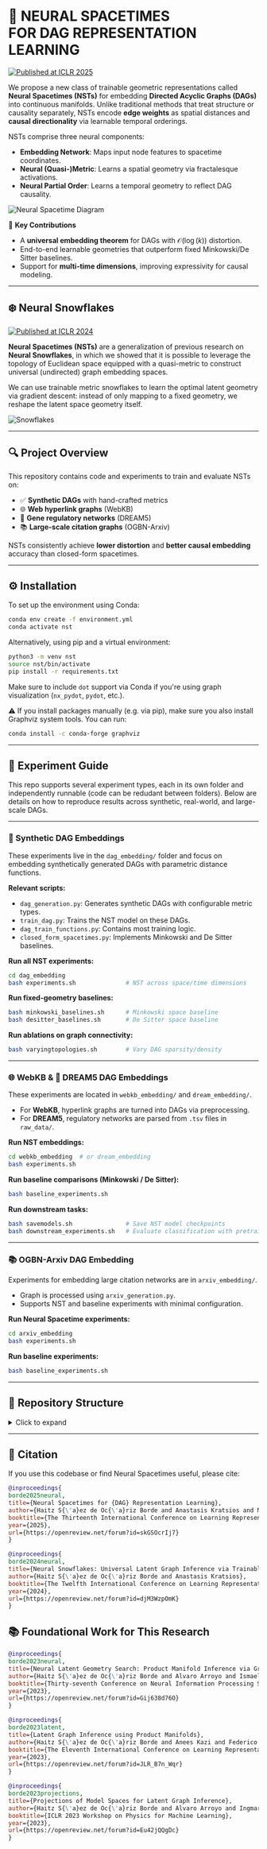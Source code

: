 # 🌌 NEURAL SPACETIMES <br> FOR DAG REPRESENTATION LEARNING

[![Published at ICLR 2025](https://img.shields.io/badge/ICLR%202025-Paper-red)](https://openreview.net/pdf?id=skGSOcrIj7)

We propose a new class of trainable geometric representations called **Neural Spacetimes (NSTs)** for embedding **Directed Acyclic Graphs (DAGs)** into continuous manifolds. Unlike traditional methods that treat structure or causality separately, NSTs encode **edge weights** as spatial distances and **causal directionality** via learnable temporal orderings.

NSTs comprise three neural components:
- **Embedding Network**: Maps input node features to spacetime coordinates.
- **Neural (Quasi-)Metric**: Learns a spatial geometry via fractalesque activations.
- **Neural Partial Order**: Learns a temporal geometry to reflect DAG causality.

![Neural Spacetime Diagram](assets/NSTdiagram.png)

📌 **Key Contributions**
- A **universal embedding theorem** for DAGs with $\mathcal{O}(\log(k))$ distortion.
- End-to-end learnable geometries that outperform fixed Minkowski/De Sitter baselines.
- Support for **multi-time dimensions**, improving expressivity for causal modeling.

---

## ❄️ Neural Snowflakes

[![Published at ICLR 2024](https://img.shields.io/badge/ICLR%202024-Paper-red)](https://arxiv.org/pdf/2310.15003)

**Neural Spacetimes (NSTs)** are a generalization of previous research on **Neural Snowflakes**, in which we showed that it is possible to leverage the topology of Euclidean space equipped with a quasi-metric to construct universal (undirected) graph embedding spaces.

We can use trainable metric snowflakes to learn the optimal latent geometry via gradient descent: instead of only mapping to a fixed geometry, we reshape the latent space geometry itself.

![Snowflakes](assets/vonkoch_and_snowflakes.png)

---

## 🔍 Project Overview

This repository contains code and experiments to train and evaluate NSTs on:

- ✅ **Synthetic DAGs** with hand-crafted metrics
- 🌐 **Web hyperlink graphs** (WebKB)
- 🧬 **Gene regulatory networks** (DREAM5)
- 📚 **Large-scale citation graphs** (OGBN-Arxiv)

NSTs consistently achieve **lower distortion** and **better causal embedding** accuracy than closed-form spacetimes.

---

## ⚙️ Installation

To set up the environment using Conda:

```bash
conda env create -f environment.yml
conda activate nst
```

Alternatively, using pip and a virtual environment:

```bash
python3 -m venv nst
source nst/bin/activate
pip install -r requirements.txt
```

Make sure to include `dot` support via Conda if you're using graph visualization (`nx_pydot`, `pydot`, etc.).

⚠️ If you install packages manually (e.g. via pip), make sure you also install Graphviz system tools. You can run:
```bash
conda install -c conda-forge graphviz
```

---

## 🧪 Experiment Guide

This repo supports several experiment types, each in its own folder and independently runnable (code can be redudant between folders). Below are details on how to reproduce results across synthetic, real-world, and large-scale DAGs.

---

### 🧬 Synthetic DAG Embeddings

These experiments live in the `dag_embedding/` folder and focus on embedding synthetically generated DAGs with parametric distance functions.

**Relevant scripts:**
- `dag_generation.py`: Generates synthetic DAGs with configurable metric types.
- `train_dag.py`: Trains the NST model on these DAGs.
- `dag_train_functions.py`: Contains most training logic.
- `closed_form_spacetimes.py`: Implements Minkowski and De Sitter baselines.

**Run all NST experiments:**
```bash
cd dag_embedding
bash experiments.sh              # NST across space/time dimensions
```

**Run fixed-geometry baselines:**
```bash
bash minkowski_baselines.sh      # Minkowski space baseline
bash desitter_baselines.sh       # De Sitter space baseline
```

**Run ablations on graph connectivity:**
```bash
bash varyingtopologies.sh        # Vary DAG sparsity/density
```

---

### 🌐 WebKB & 🧬 DREAM5 DAG Embeddings

These experiments are located in `webkb_embedding/` and `dream_embedding/`.

- For **WebKB**, hyperlink graphs are turned into DAGs via preprocessing.
- For **DREAM5**, regulatory networks are parsed from `.tsv` files in `raw_data/`.

**Run NST embeddings:**
```bash
cd webkb_embedding  # or dream_embedding
bash experiments.sh
```

**Run baseline comparisons (Minkowski / De Sitter):**
```bash
bash baseline_experiments.sh
```

**Run downstream tasks:**
```bash
bash savemodels.sh               # Save NST model checkpoints
bash downstream_experiments.sh   # Evaluate classification with pretrained embeddings
```

---

### 📚 OGBN-Arxiv DAG Embedding

Experiments for embedding large citation networks are in `arxiv_embedding/`.

- Graph is processed using `arxiv_generation.py`.
- Supports NST and baseline experiments with minimal configuration.

**Run Neural Spacetime experiments:**
```bash
cd arxiv_embedding
bash experiments.sh
```

**Run baseline experiments:**
```bash
bash baseline_experiments.sh
```

---

## 📁 Repository Structure

<details>
<summary>Click to expand</summary>

```
NeuralSpaceTimes/

├── arxiv_embedding/             # Embedding experiments for large-scale citation DAGs (OGBN-Arxiv)
│   ├── arxiv_generation.py              # Data processing and DAG construction
│   ├── baseline_experiments.sh          # Run baselines using fixed geometries
│   ├── baseline_train_functions.py      # Training routines for baseline models
│   ├── closed_form_spacetimes.py        # Minkowski and De Sitter space models
│   ├── experiments.sh                   # Launch NST training experiments
│   ├── layers.py                        # Neural network layer components
│   ├── neural_spacetime.py              # Core NST model implementation
│   ├── real_train_functions.py          # Training functions for real-world graphs
│   ├── train_real.py                    # NST training entrypoint
│   └── train_real_baseline.py           # Baseline training entrypoint

├── assets/
│   └── NSTdiagram.png
│   └── vonkoch_and_snowflakes.png

├── dag_embedding/               # Synthetic DAG generation and training
│   ├── closed_form_spacetimes.py        # Baseline manifold geometries
│   ├── dag_generation.py                # Graph generator with parametric metrics
│   ├── dag_train_functions.py           # Training logic for NSTs
│   ├── desitter_baselines.sh            # Run De Sitter baselines
│   ├── experiments.sh                   # Run NST experiments with various configs
│   ├── layers.py                        # Shared network components
│   ├── minkowski_baselines.sh           # Run Minkowski baselines
│   ├── neural_spacetime.py              # NST model for synthetic DAGs
│   ├── train_dag.py                     # Entry point for training NST on synthetic DAGs
│   └── varyingtopologies.sh             # Ablation on different DAG sparsity/connectivity

├── dream_embedding/             # Gene regulatory network (DREAM5) DAG experiments
│   ├── baseline_experiments.sh          # Run fixed-geometry baselines
│   ├── closed_form_spacetimes.py        # Minkowski and De Sitter baselines
│   ├── dream_graph_generation.py        # Parses raw data into DAG form
│   ├── dream_train_functions.py         # Training routines for DREAM5
│   ├── experiments.sh                   # Run NST training for gene graphs
│   ├── layers.py                        # Network architecture layers
│   ├── neural_spacetime.py              # NST implementation for DREAM5
│   ├── train_dream.py                   # Dream5 NST training entrypoint
│   └── raw_data/                        # Raw input files for graph construction
│       ├── DREAM5_NetworkInference_GoldStandard_Network1.tsv
│       ├── DREAM5_NetworkInference_GoldStandard_Network3.tsv
│       └── DREAM5_NetworkInference_GoldStandard_Network4.tsv

├── webkb_embedding/             # DAG embedding for WebKB hyperlink networks
│   ├── baseline_experiments.sh          # Run baselines (Minkowski, De Sitter)
│   ├── baseline_train_functions.py      # Baseline training utilities
│   ├── closed_form_spacetimes.py        # Closed-form space definitions
│   ├── downstream_experiments.sh        # Run downstream node classification
│   ├── experiments.sh                   # Run NST embedding experiments
│   ├── layers.py                        # Model components
│   ├── neural_spacetime.py              # NST architecture definition
│   ├── node_classification.py           # Evaluation script for classification tasks
│   ├── real_generation.py               # Preprocessing scripts
│   ├── real_train_functions.py          # Training loops for real datasets
│   ├── savemodels.sh                    # Save NST model checkpoints
│   ├── train_real.py                    # Run NST training
│   └── train_real_baseline.py           # Run baseline model training

├── README.md                     # Project overview and usage instructions

├── environment.yml

```

</details>

---

## 📜 Citation

If you use this codebase or find Neural Spacetimes useful, please cite:

```bibtex
@inproceedings{
borde2025neural,
title={Neural Spacetimes for {DAG} Representation Learning},
author={Haitz S{\'a}ez de Oc{\'a}riz Borde and Anastasis Kratsios and Marc T. Law and Xiaowen Dong and Michael M. Bronstein},
booktitle={The Thirteenth International Conference on Learning Representations},
year={2025},
url={https://openreview.net/forum?id=skGSOcrIj7}
}
```

```bibtex
@inproceedings{
borde2024neural,
title={Neural Snowflakes: Universal Latent Graph Inference via Trainable Latent Geometries},
author={Haitz S{\'a}ez de Oc{\'a}riz Borde and Anastasis Kratsios},
booktitle={The Twelfth International Conference on Learning Representations},
year={2024},
url={https://openreview.net/forum?id=djM3WzpOmK}
}
```

## 📚 Foundational Work for This Research

```bibtex
@inproceedings{
borde2023neural,
title={Neural Latent Geometry Search: Product Manifold Inference via Gromov-Hausdorff-Informed Bayesian Optimization},
author={Haitz S{\'a}ez de Oc{\'a}riz Borde and Alvaro Arroyo and Ismael Morales L{\'o}pez and Ingmar Posner and Xiaowen Dong},
booktitle={Thirty-seventh Conference on Neural Information Processing Systems},
year={2023},
url={https://openreview.net/forum?id=Gij638d76O}
}
```

```bibtex
@inproceedings{
borde2023latent,
title={Latent Graph Inference using Product Manifolds},
author={Haitz S{\'a}ez de Oc{\'a}riz Borde and Anees Kazi and Federico Barbero and Pietro Lio},
booktitle={The Eleventh International Conference on Learning Representations },
year={2023},
url={https://openreview.net/forum?id=JLR_B7n_Wqr}
}
```

```bibtex
@inproceedings{
borde2023projections,
title={Projections of Model Spaces for Latent Graph Inference},
author={Haitz S{\'a}ez de Oc{\'a}riz Borde and Alvaro Arroyo and Ingmar Posner},
booktitle={ICLR 2023 Workshop on Physics for Machine Learning},
year={2023},
url={https://openreview.net/forum?id=Eu42jQQgDc}
}
```
